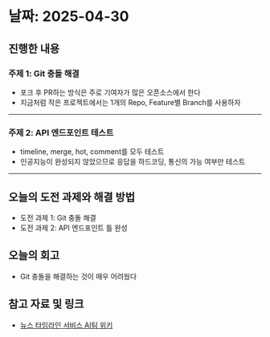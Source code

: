 # 날짜: 2025-04-30

## 진행한 내용
### 주제 1: Git 충돌 해결
- 포크 후 PR하는 방식은 주로 기여자가 많은 오픈소스에서 한다
- 지금처럼 작은 프로젝트에서는 1개의 Repo, Feature별 Branch를 사용하자

---

### 주제 2: API 엔드포인트 테스트
- timeline, merge, hot, comment를 모두 테스트
- 인공지능이 완성되지 않았으므로 응답을 하드코딩, 통신의 가능 여부만 테스트

---

## 오늘의 도전 과제와 해결 방법
- 도전 과제 1: Git 충돌 해결
- 도전 과제 2: API 엔드포인트 틀 완성

## 오늘의 회고
- Git 충돌을 해결하는 것이 매우 어려웠다
  
## 참고 자료 및 링크
- [뉴스 타임라인 서비스 AI팀 위키](https://github.com/100-hours-a-week/18-team-timeline-wiki/wiki/AI-Wiki)
